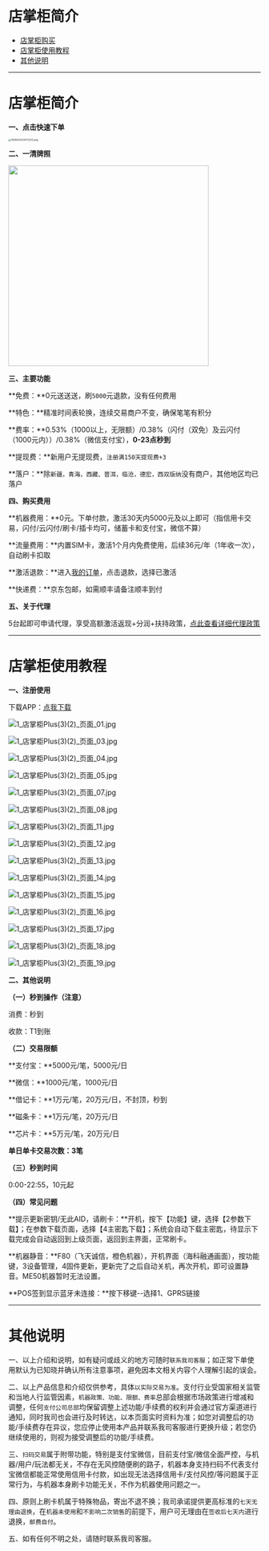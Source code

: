 # 店掌柜简介

- [店掌柜购买](#付费通购买)
- [店掌柜使用教程](#店掌柜使用教程)
- [其他说明](#其他说明)

---

# 店掌柜简介

**一、点击快速下单**

[<img src="https://wiki.zjkmkj.com/media/202208211421486.png" alt="1569425353473233.png" style="zoom:33%;" />](start/tool.md)

**二、一清牌照**

<img src=../media/1573115497235246.png?watermark/2/text/5rWZ5rGf5Y2h55uf/fontsize/20/dissolve/20/gravity/northeast/dx/20/dy/20/batch/1/degree/45 width=400 />

**三、主要功能**

**免费：**0元送送送，刷`5000`元退款，没有任何费用

**特色：**精准时间表轮换，连续交易商户不变，确保笔笔有积分

**费率：**0.53%（1000以上，无限额）/0.38%（闪付（双免）及云闪付（1000元内））/0.38%（微信支付宝），**0-23点秒到**

**提现费：**新用户无提现费，`注册满150天提现费+3`

**落户：**除`新疆，青海，西藏、普洱，临沧，德宏，西双版纳`没有商户，其他地区均已落户

**四、购买费用**

**机器费用：**0元。下单付款，激活30天内5000元及以上即可（指信用卡交易，闪付/云闪付/刷卡/插卡均可，储蓄卡和支付宝，微信不算）

**流量费用：**内置SIM卡，激活1个月内免费使用，后续36元/年（1年收一次），自动刷卡扣取

**激活退款：**进入[我的订单](http://kmshop.zjkmkj.com/order/list/)，点击退款，选择已激活

**快递费：**京东包邮，如需顺丰请备注顺丰到付

**五、关于代理**

5台起即可申请代理，享受高额激活返现+分润+扶持政策，[点此查看详细代理政策](agent/dzg.md)

------

# 店掌柜使用教程

**一、注册使用**

下载APP：[点我下载](https://maquepay.com/downloadcopy/dzgp/down-dzgp.html?scene=126&clicktime=1573143823)

![1_店掌柜Plus(3)(2)_页面_01.jpg](../media/1573144117581115.jpg)

![1_店掌柜Plus(3)(2)_页面_03.jpg](../media/1573144130922935.jpg)

![1_店掌柜Plus(3)(2)_页面_04.jpg](../media/1573144134373311.jpg)

![1_店掌柜Plus(3)(2)_页面_05.jpg](../media/1573144138439539.jpg)

![1_店掌柜Plus(3)(2)_页面_07.jpg](../media/1573144142168735.jpg)

![1_店掌柜Plus(3)(2)_页面_08.jpg](../media/1573144146429908.jpg)

![1_店掌柜Plus(3)(2)_页面_11.jpg](../media/1573144164749543.jpg)

![1_店掌柜Plus(3)(2)_页面_12.jpg](../media/1573144168944330.jpg)

![1_店掌柜Plus(3)(2)_页面_13.jpg](../media/1573144178997063.jpg)

![1_店掌柜Plus(3)(2)_页面_14.jpg](../media/1573144187863325.jpg)

![1_店掌柜Plus(3)(2)_页面_15.jpg](../media/1573144202310786.jpg)

![1_店掌柜Plus(3)(2)_页面_16.jpg](../media/1573144206264817.jpg)

![1_店掌柜Plus(3)(2)_页面_17.jpg](../media/1573144210365792.jpg)

![1_店掌柜Plus(3)(2)_页面_18.jpg](../media/1573144218198095.jpg)

![1_店掌柜Plus(3)(2)_页面_19.jpg](../media/1573144227399413.jpg)

**二、其他说明**

**（一）秒到操作（注意）**

消费：秒到

收款：T1到账

**（二）交易限额**

**支付宝：**5000元/笔，5000元/日

**微信：**1000元/笔，1000元/日

**借记卡：**1万元/笔，20万元/日，不封顶，秒到

**磁条卡：**1万元/笔，20万元/日

**芯片卡：**5万元/笔，20万元/日

**单日单卡交易次数：3笔**

**（三）秒到时间**

0:00-22:55，10元起

**（四）常见问题**

**提示更新密钥/无此AID，请刷卡：**开机，按下【功能】键，选择【2参数下载】；在参数下载页面，选择【4主密匙下载】；系统会自动下载主密匙，待显示下载完成会自动返回到上级页面，返回到主界面，正常刷卡。

**机器静音：**F80（飞天诚信，橙色机器），开机界面（海科融通画面），按功能键，3设备管理，4固件更新，更新完了之后自动关机，再次开机，即可设置静音。ME50机器暂时无法设置。

**POS签到显示蓝牙未连接：**按下移键--选择1、GPRS链接



---

# 其他说明

一、以上介绍和说明，如有疑问或歧义的地方可随时`联系我司客服`；如正常下单使用默认为已知晓并确认所有注意事项，避免因本文相关内容个人理解引起的误会。

二、以上产品信息和介绍仅供参考，具体`以实际交易为准`。支付行业受国家相关监管和当地人行监管因素，`机器政策、功能、限额、费率`总部会根据市场政策进行增减和调整，任何`支付公司总部`均保留调整上述功能/手续费的权利并会通过官方渠道进行通知，同时我司也会进行及时转达，以本页面实时资料为准；如您对调整后的功能/手续费存在异议，您应停止使用本产品并联系我司客服进行更换升级；若您仍继续使用的，则视为接受调整后的功能/手续费。

三、`扫码交易`属于附带功能，特别是支付宝微信，目前支付宝/微信全面严控，与机器/用户/玩法都无关，不存在无风控随便刷的路子，机器本身支持扫码不代表支付宝微信都能正常使用信用卡付款，如出现无法选择信用卡/支付风控/等问题属于正常行为，与机器本身刷卡功能无关，不作为机器使用问题之一。

四、原则上刷卡机属于特殊物品，寄出不退不换；我司承诺提供更高标准的`七天无理由退换`，在`机器未使用`和`不影响二次销售`的前提下，用户可无理由在`签收后七天内`进行退换，`邮费自付`。

五、如有任何不明之处，请随时联系我司客服。